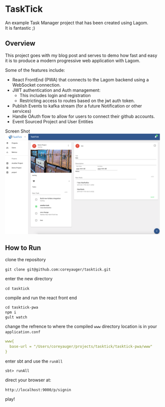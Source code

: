 # TaskTick

An example Task Manager project that has been created using Lagom.  
It is fantastic ;)


## Overview
This project goes with my blog post and serves to demo how fast and easy it is to produce a modern progressive web application with Lagom.

Some of the features include:

* React FrontEnd (PWA) that connects to the Lagom backend using a WebSocket connection.
* JWT authentication and Auth management:
    * This includes login and registration
    * Restricting access to routes based on the jwt auth token.
* Publish Events to kafka stream (for a future Notification or other services) 
* Handle OAuth flow to allow for users to connect their github accounts.
* Event Sourced Project and User Entities 

Screen Shot
![screen-shot](screen-shot.png)

## How to Run

clone the repository

`git clone git@github.com:coreyauger/tasktick.git`

enter the new directory

`cd tasktick`

compile and run the react front end

```
cd tasktick-pwa
npm i
gult watch
```

change the refrence to where the compiled `www` directory location is in your `application.conf`

```yaml
www{
  base-url = "/Users/coreyauger/projects/tasktick/tasktick-pwa/www"
}
```

enter sbt and use the `runAll`

```
sbt> runAll
```

direct your browser at:

`http://localhost:9000/p/signin`


play!